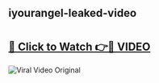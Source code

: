 ## iyourangel-leaked-video 

# <h2><a href="http://freeplayer.one?title=iyourangel-leaked-video&ref=21J">🔗 Click to Watch 👉🔴 VIDEO</a></h2>

<a href="http://freeplayer.one?title=iyourangel-leaked-video&ref=21J" rel="nofollow" data-target="animated-image.originalLink"><img src="https://i.ibb.co.com/xMMVF88/686577567.gif" alt="Viral Video Original" style="max-width: 100%; display: inline-block;" data-target="animated-image.originalImage"></a>

